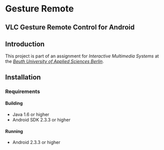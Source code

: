 # Gesture Remote
## VLC Gesture Remote Control for Android

## Introduction
This project is part of an assignment for *Interactive Multimedia Systems* at the [*Beuth University of Applied Sciences Berlin*](http://www.beuth-hochschule.de/).

## Installation

### Requirements
#### Building
- Java 1.6 or higher
- Android SDK 2.3.3 or higher

#### Running
- Android 2.3.3 or higher

